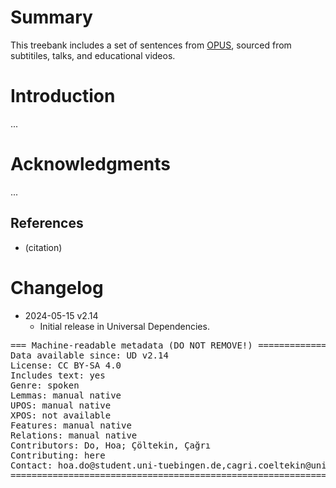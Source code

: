 # Summary

This treebank includes a set of sentences from [OPUS](https://opus.nlpl.eu/),
sourced from subtitiles, talks, and educational videos.


# Introduction

...


# Acknowledgments

...

## References

* (citation)


# Changelog

* 2024-05-15 v2.14
  * Initial release in Universal Dependencies.


<pre>
=== Machine-readable metadata (DO NOT REMOVE!) ================================
Data available since: UD v2.14
License: CC BY-SA 4.0
Includes text: yes
Genre: spoken
Lemmas: manual native
UPOS: manual native
XPOS: not available
Features: manual native
Relations: manual native
Contributors: Do, Hoa; Çöltekin, Çağrı
Contributing: here
Contact: hoa.do@student.uni-tuebingen.de,cagri.coeltekin@uni-tuebingen.de
===============================================================================
</pre>
